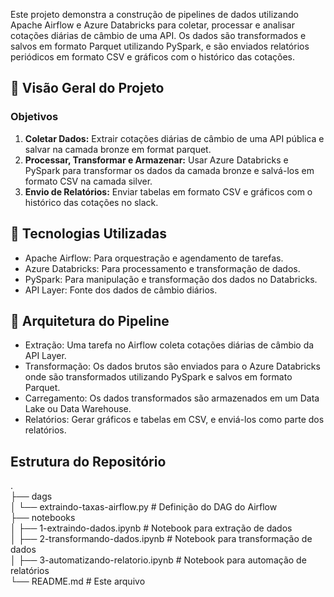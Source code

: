 Este projeto demonstra a construção de pipelines de dados utilizando Apache Airflow e Azure Databricks para coletar, processar e analisar cotações diárias de câmbio de uma API. Os dados são transformados e salvos em formato Parquet utilizando PySpark, e são enviados relatórios periódicos em formato CSV e gráficos com o histórico das cotações.

## 🚀 Visão Geral do Projeto
### Objetivos
1. **Coletar Dados:** Extrair cotações diárias de câmbio de uma API pública e salvar na camada bronze em format parquet.
2. **Processar, Transformar e Armazenar:** Usar Azure Databricks e PySpark para transformar os dados da camada bronze e salvá-los em formato CSV na camada silver.
3. **Envio de Relatórios:** Enviar tabelas em formato CSV e gráficos com o histórico das cotações no slack.
## 🚀 Tecnologias Utilizadas
* Apache Airflow: Para orquestração e agendamento de tarefas.
* Azure Databricks: Para processamento e transformação de dados.
* PySpark: Para manipulação e transformação dos dados no Databricks.
* API Layer: Fonte dos dados de câmbio diários.
## 🚀 Arquitetura do Pipeline
* Extração: Uma tarefa no Airflow coleta cotações diárias de câmbio da API Layer.
* Transformação: Os dados brutos são enviados para o Azure Databricks onde são transformados utilizando PySpark e salvos em formato Parquet.
* Carregamento: Os dados transformados são armazenados em um Data Lake ou Data Warehouse.
* Relatórios: Gerar gráficos e tabelas em CSV, e enviá-los como parte dos relatórios.
## Estrutura do Repositório
.<br />
├── dags<br />
│   └── extraindo-taxas-airflow.py    # Definição do DAG do Airflow<br />
├── notebooks<br />
│   ├── 1-extraindo-dados.ipynb       # Notebook para extração de dados<br />
│   ├── 2-transformando-dados.ipynb   # Notebook para transformação de dados<br />
│   ├── 3-automatizando-relatorio.ipynb # Notebook para automação de relatórios<br />
└── README.md                         # Este arquivo
